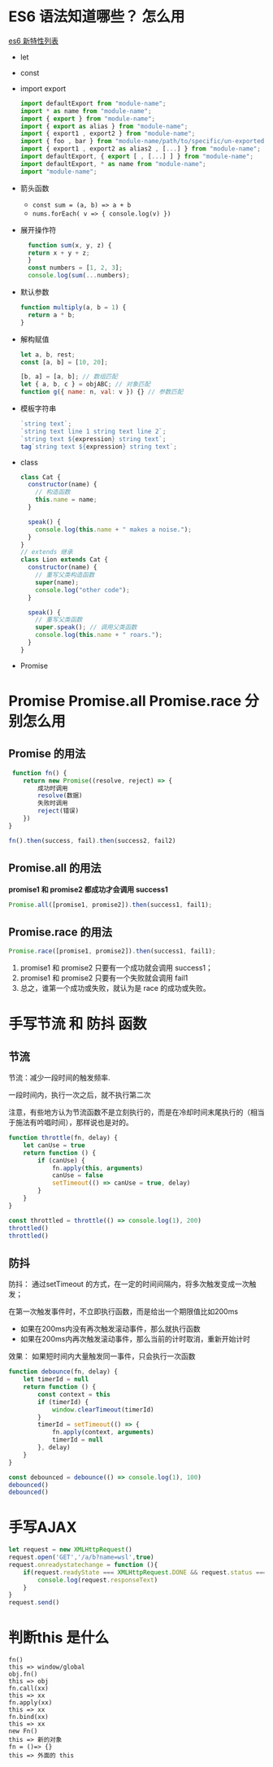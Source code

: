 # ES6 语法知道哪些？ 怎么用

[es6 新特性列表](https://fangyinghang.com/es-6-tutorials/)

- let
- const
- import export

  ```javascript
  import defaultExport from "module-name";
  import * as name from "module-name";
  import { export } from "module-name";
  import { export as alias } from "module-name";
  import { export1 , export2 } from "module-name";
  import { foo , bar } from "module-name/path/to/specific/un-exported/file";
  import { export1 , export2 as alias2 , [...] } from "module-name";
  import defaultExport, { export [ , [...] ] } from "module-name";
  import defaultExport, * as name from "module-name";
  import "module-name";

  ```

- 箭头函数
    - `const sum = (a, b) => a + b`
    - `nums.forEach( v => { console.log(v) })`
- 展开操作符

  ```javascript
    function sum(x, y, z) {
    return x + y + z;
    }
    const numbers = [1, 2, 3];
    console.log(sum(...numbers);
  ```

- 默认参数
  ```javascript
  function multiply(a, b = 1) {
    return a * b;
  }
  ```
- 解构赋值

  ```javascript
  let a, b, rest;
  const [a, b] = [10, 20];

  [b, a] = [a, b]; // 数组匹配
  let { a, b, c } = objABC; // 对象匹配
  function g({ name: n, val: v }) {} // 参数匹配
  ```

- 模板字符串

  ```javascript
  `string text`;
  `string text line 1 string text line 2`;
  `string text ${expression} string text`;
  tag`string text ${expression} string text`;
  ```

- class

  ```javascript
  class Cat {
    constructor(name) {
      // 构造函数
      this.name = name;
    }

    speak() {
      console.log(this.name + " makes a noise.");
    }
  }
  // extends 继承
  class Lion extends Cat {
    constructor(name) {
      // 重写父类构造函数
      super(name);
      console.log("other code");
    }

    speak() {
      // 重写父类函数
      super.speak(); // 调用父类函数
      console.log(this.name + " roars.");
    }
  }
  ```

- Promise

# Promise Promise.all Promise.race 分别怎么用

## Promise 的用法

```javascript
 function fn() {
    return new Promise((resolve, reject) => {
        成功时调用
        resolve(数据)
        失败时调用
        reject(错误)
    })
}

fn().then(success, fail).then(success2, fail2)
```

## Promise.all 的用法

**promise1 和 promise2 都成功才会调用 success1**

```javascript
Promise.all([promise1, promise2]).then(success1, fail1);
```

## Promise.race 的用法

```javascript
Promise.race([promise1, promise2]).then(success1, fail1);
```

1. promise1 和 promise2 只要有一个成功就会调用 success1；
2. promise1 和 promise2 只要有一个失败就会调用 fail1
3. 总之，谁第一个成功或失败，就认为是 race 的成功或失败。

# 手写节流 和 防抖 函数

## 节流

节流：减少一段时间的触发频率.

一段时间内，执行一次之后，就不执行第二次

注意，有些地方认为节流函数不是立刻执行的，而是在冷却时间末尾执行的（相当于施法有吟唱时间），那样说也是对的。

```javascript
function throttle(fn, delay) {
    let canUse = true
    return function () {
        if (canUse) {
            fn.apply(this, arguments)
            canUse = false
            setTimeout(() => canUse = true, delay)
        }
    }
}

const throttled = throttle(() => console.log(1), 200)
throttled()
throttled()

```

## 防抖

防抖： 通过setTimeout 的方式，在一定的时间间隔内，将多次触发变成一次触发；

在第一次触发事件时，不立即执行函数，而是给出一个期限值比如200ms

- 如果在200ms内没有再次触发滚动事件，那么就执行函数
- 如果在200ms内再次触发滚动事件，那么当前的计时取消，重新开始计时

效果： 如果短时间内大量触发同一事件，只会执行一次函数
```javascript
function debounce(fn, delay) {
    let timerId = null
    return function () {
        const context = this
        if (timerId) {
            window.clearTimeout(timerId)
        }
        timerId = setTimeout(() => {
            fn.apply(context, arguments)
            timerId = null
        }, delay)
    }
}

const debounced = debounce(() => console.log(1), 100)
debounced()
debounced()
```

# 手写AJAX 

```javascript
let request = new XMLHttpRequest()
request.open('GET','/a/b?name=wsl',true)
request.onreadystatechange = function (){
    if(request.readyState === XMLHttpRequest.DONE && request.status === 200 ) {
        console.log(request.responseText)   
    }
}
request.send()
```

# 判断this 是什么
```
fn()
this => window/global
obj.fn()
this => obj
fn.call(xx)
this => xx
fn.apply(xx)
this => xx
fn.bind(xx)
this => xx
new Fn()
this => 新的对象
fn = ()=> {}
this => 外面的 this

```
